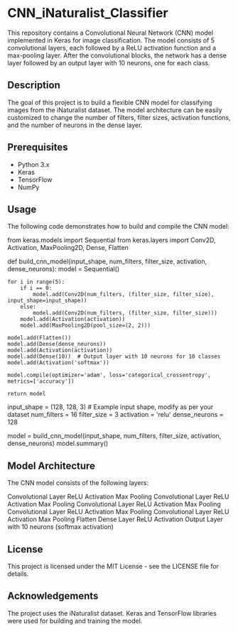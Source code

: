 # CNN_iNaturalist_Classifier

This repository contains a Convolutional Neural Network (CNN) model implemented in Keras for image classification. The model consists of 5 convolutional layers, each followed by a ReLU activation function and a max-pooling layer. After the convolutional blocks, the network has a dense layer followed by an output layer with 10 neurons, one for each class.

## Description

The goal of this project is to build a flexible CNN model for classifying images from the iNaturalist dataset. The model architecture can be easily customized to change the number of filters, filter sizes, activation functions, and the number of neurons in the dense layer.

## Prerequisites

- Python 3.x
- Keras
- TensorFlow
- NumPy

##  Usage

The following code demonstrates how to build and compile the CNN model:

from keras.models import Sequential
from keras.layers import Conv2D, Activation, MaxPooling2D, Dense, Flatten

def build_cnn_model(input_shape, num_filters, filter_size, activation, dense_neurons):
    model = Sequential()

    for i in range(5):
        if i == 0:
            model.add(Conv2D(num_filters, (filter_size, filter_size), input_shape=input_shape))
        else:
            model.add(Conv2D(num_filters, (filter_size, filter_size)))
        model.add(Activation(activation))
        model.add(MaxPooling2D(pool_size=(2, 2)))

    model.add(Flatten())
    model.add(Dense(dense_neurons))
    model.add(Activation(activation))
    model.add(Dense(10))  # Output layer with 10 neurons for 10 classes
    model.add(Activation('softmax'))

    model.compile(optimizer='adam', loss='categorical_crossentropy', metrics=['accuracy'])

    return model

input_shape = (128, 128, 3)  # Example input shape, modify as per your dataset
num_filters = 16
filter_size = 3
activation = 'relu'
dense_neurons = 128

model = build_cnn_model(input_shape, num_filters, filter_size, activation, dense_neurons)
model.summary()


##  Model Architecture
The CNN model consists of the following layers:

Convolutional Layer
ReLU Activation
Max Pooling
Convolutional Layer
ReLU Activation
Max Pooling
Convolutional Layer
ReLU Activation
Max Pooling
Convolutional Layer
ReLU Activation
Max Pooling
Convolutional Layer
ReLU Activation
Max Pooling
Flatten
Dense Layer
ReLU Activation
Output Layer with 10 neurons (softmax activation)

##  License
This project is licensed under the MIT License - see the LICENSE file for details.

##  Acknowledgements

The project uses the iNaturalist dataset.
Keras and TensorFlow libraries were used for building and training the model.
